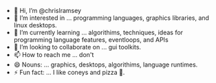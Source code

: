 - 👋 Hi, I’m @chrislramsey
- 👀 I’m interested in ... programming languages, graphics libraries, and linux desktops.
- 🌱 I’m currently learning ... algorithims, techniques, ideas for programming language features, eventloops, and APIs
- 💞️ I’m looking to collaborate on ... gui toolkits.
- 📫 How to reach me ... don't
- 😄 Nouns: ... graphics, desktops, algorithims, language runtimes.
- ⚡ Fun fact: ... I like coneys and pizza 🤪.

<!---
chrislramsey/chrislramsey is a ✨ special ✨ repository because its `README.md` (this file) appears on your GitHub profile.
You can click the Preview link to take a look at your changes.
--->
